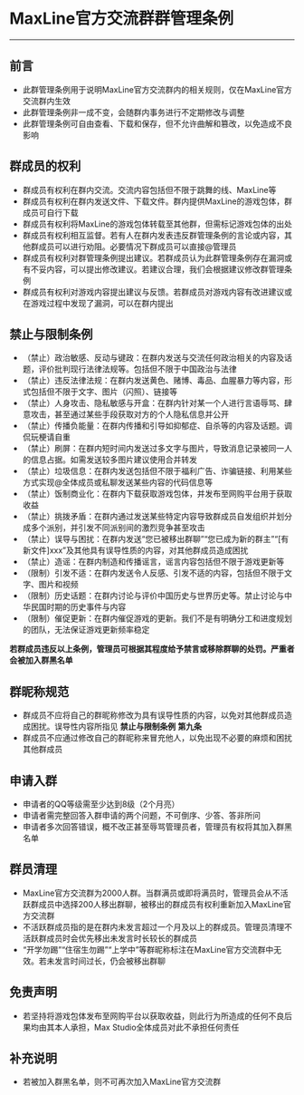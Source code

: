 # MaxLine官方交流群群管理条例
*****
## 前言
* 此群管理条例用于说明MaxLine官方交流群内的相关规则，仅在MaxLine官方交流群内生效
* 此群管理条例非一成不变，会随群内事务进行不定期修改与调整
* 此群管理条例可自由查看、下载和保存，但不允许曲解和篡改，以免造成不良影响

## 群成员的权利
* 群成员有权利在群内交流。交流内容包括但不限于跳舞的线、MaxLine等
* 群成员有权利在群内发送文件、下载文件。群内提供MaxLine的游戏包体，群成员可自行下载
* 群成员有权利将MaxLine的游戏包体转载至其他群，但需标记游戏包体的出处
* 群成员有权利相互监督。若有人在群内发表违反群管理条例的言论或内容，其他群成员可以进行劝阻。必要情况下群成员可以直接@管理员
* 群成员有权利对群管理条例提出建议。若群成员认为此群管理条例存在漏洞或有不妥内容，可以提出修改建议。若建议合理，我们会根据建议修改群管理条例
* 群成员有权利对游戏内容提出建议与反馈。若群成员对游戏内容有改进建议或在游戏过程中发现了漏洞，可以在群内提出

## 禁止与限制条例
* （禁止）政治敏感、反动与键政：在群内发送与交流任何政治相关的内容及话题，评价批判现行法律法规等。包括但不限于中国政治与法律
* （禁止）违反法律法规：在群内发送黄色、赌博、毒品、血腥暴力等内容，形式包括但不限于文字、图片（闪照）、链接等
* （禁止）人身攻击、隐私敏感与开盒：在群内针对某一个人进行言语辱骂、肆意攻击，甚至通过某些手段获取对方的个人隐私信息并公开
* （禁止）传播负能量：在群内传播和引导如抑郁症、自杀等的内容及话题。调侃玩梗请自重
* （禁止）刷屏：在群内短时间内发送过多文字与图片，导致消息记录被同一人的信息占据。如需发送较多图片建议使用合并转发
* （禁止）垃圾信息：在群内发送包括但不限于福利广告、诈骗链接、利用某些方式实现@全体成员或私聊发送某些内容的代码信息等
* （禁止）饭制商业化：在群内下载获取游戏包体，并发布至网购平台用于获取收益
* （禁止）挑拨矛盾：在群内通过发送某些特定内容导致群成员自发组织并划分成多个派别，并引发不同派别间的激烈竞争甚至攻击
* （禁止）误导与困扰：在群内发送“您已被移出群聊”“您已成为新的群主”“\[有新文件]xxx”及其他具有误导性质的内容，对其他群成员造成困扰
* （禁止）造谣：在群内制造和传播谣言，谣言内容包括但不限于游戏更新等
* （限制）引发不适：在群内发送令人反感、引发不适的内容，包括但不限于文字、图片和视频
* （限制）历史话题：在群内讨论与评价中国历史与世界历史等。禁止讨论与中华民国时期的历史事件与内容
* （限制）催促更新：在群内催促游戏的更新。我们不是有明确分工和进度规划的团队，无法保证游戏更新频率稳定

**若群成员违反以上条例，管理员可根据其程度给予禁言或移除群聊的处罚。严重者会被加入群黑名单**

## 群昵称规范
* 群成员不应将自己的群昵称修改为具有误导性质的内容，以免对其他群成员造成困扰。误导性内容所指见 **禁止与限制条例** **第九条**
* 群成员不应通过修改自己的群昵称来冒充他人，以免出现不必要的麻烦和困扰其他群成员

## 申请入群
* 申请者的QQ等级需至少达到8级（2个月亮）
* 申请者需完整回答入群申请的两个问题，不可倒序、少答、答非所问
* 申请者多次回答错误，概不改正甚至辱骂管理员者，管理员有权将其加入群黑名单

## 群员清理
* MaxLine官方交流群为2000人群。当群满员或即将满员时，管理员会从不活跃群成员中选择200人移出群聊，被移出的群成员有权利重新加入MaxLine官方交流群
* 不活跃群成员指的是在群内未发言超过一个月及以上的群成员。管理员清理不活跃群成员时会优先移出未发言时长较长的群成员
* “开学勿踢”“住宿生勿踢”“上学中”等群昵称标注在MaxLine官方交流群中无效。若未发言时间过长，仍会被移出群聊

## 免责声明
* 若坚持将游戏包体发布至网购平台以获取收益，则此行为所造成的任何不良后果均由其本人承担，Max Studio全体成员对此不承担任何责任

## 补充说明
* 若被加入群黑名单，则不可再次加入MaxLine官方交流群